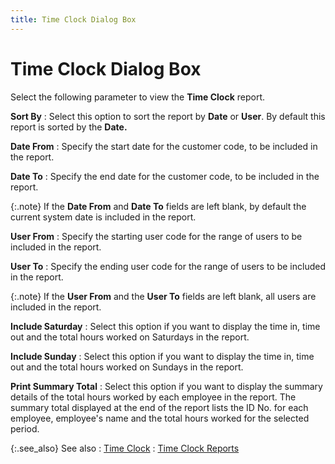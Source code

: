 ```yaml
---
title: Time Clock Dialog Box
---
```


# Time Clock Dialog Box


Select the following parameter to view the **Time 
 Clock** report.


**Sort By**
: Select this option to sort the report by **Date** or **User**. By default this  report is sorted by the **Date.**


**Date From**
: Specify the start date for the customer code, to  be included in the report.


**Date To**
: Specify the end date for the customer code, to be  included in the report.


{:.note}
If the **Date 
 From** and **Date To** fields  are left blank, by default the current system date is included in the  report.


**User From**
: Specify the starting user code for the range of  users to be included in the report.


**User To**
: Specify the ending user code for the range of users  to be included in the report.


{:.note}
If the **User From** and the **User To** fields are left blank, all users  are included in the report.


**Include Saturday**
: Select this option if you want to display the time  in, time out and the total hours worked on Saturdays in the report.


**Include Sunday**
: Select this option if you want to display the time  in, time out and the total hours worked on Sundays in the report.


**Print Summary Total**
: Select this option if you want to display the summary  details of the total hours worked by each employee in the report. The  summary total displayed at the end of the report lists the ID No. for  each employee, employee's name and the total hours worked for the selected  period.


{:.see_also}
See also
: [Time Clock]({{site.rpt_baseurl}}/everest-reports/time-clock/time_clock.html)
: [Time Clock Reports  ]({{site.rpt_baseurl}}/everest-reports/time-clock/time_clock_reports.html)
